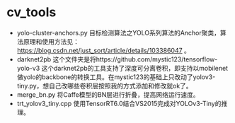 # cv_tools

- yolo-cluster-anchors.py 目标检测算法之YOLO系列算法的Anchor聚类，算法原理和使用方法见：https://blog.csdn.net/just_sort/article/details/103386047 。
- darknet2pb 这个文件夹是将https://github.com/mystic123/tensorflow-yolo-v3 这个darknet2pb的工具支持了深度可分离卷积，即支持以mobilenet做yolo的backbone的转换工具。在mystic123的基础上只改动了yolov3-tiny.py，想自己改哪些卷积层按照我的方式添加和修改就ok了。
- merge_bn.py 将Caffe模型的BN层进行折叠，提高网络运行速度。
- trt_yolov3_tiny.cpp 使用TensorRT6.0结合VS2015完成对YOLOv3-Tiny的推理。